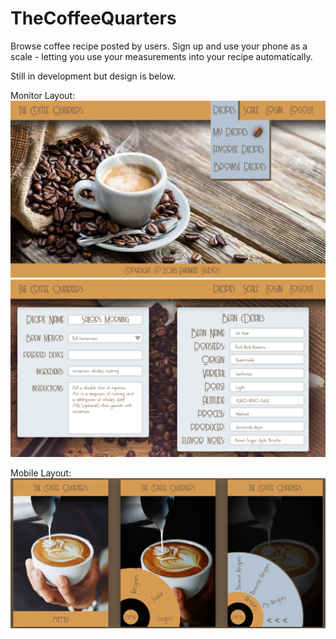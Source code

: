 # TheCoffeeQuarters

Browse coffee recipe posted by users. Sign up and use your phone as a scale - letting you use your measurements into your recipe automatically.

Still in development but design is below.

Monitor Layout:
![alt text](https://github.com/emansiu/TheCoffeeQuarters/blob/master/Design/pc_home.png)
![alt text](https://github.com/emansiu/TheCoffeeQuarters/blob/master/Design/pc_example_form.png)

Mobile Layout:
![alt text](https://github.com/emansiu/TheCoffeeQuarters/blob/master/Design/mobile_layout.png)

